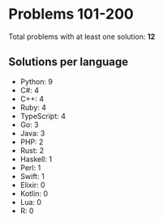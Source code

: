 # Problems 101-200

Total problems with at least one solution: **12**

## Solutions per language

- Python: 9
- C#: 4
- C++: 4
- Ruby: 4
- TypeScript: 4
- Go: 3
- Java: 3
- PHP: 2
- Rust: 2
- Haskell: 1
- Perl: 1
- Swift: 1
- Elixir: 0
- Kotlin: 0
- Lua: 0
- R: 0
